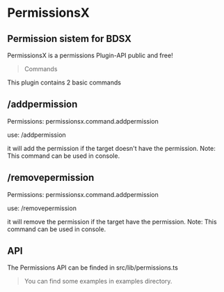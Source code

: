 # PermissionsX

## Permission sistem for BDSX

PermissionsX is a permissions Plugin-API public and free!

> Commands

This plugin contains 2 basic commands

## /addpermission

Permissions: permissionsx.command.addpermission

use:
  /addpermission <target> <permission>

it will add the permission if the target doesn't have the permission.
Note: This command can be used in console.

## /removepermission

Permissions: permissionsx.command.addpermission

use:
  /removepermission <target> <permission>
  
it will remove the permission if the target have the permission.
Note: This command can be used in console.

## API
The Permissions API can be finded in src/lib/permissions.ts

> You can find some examples in examples directory.